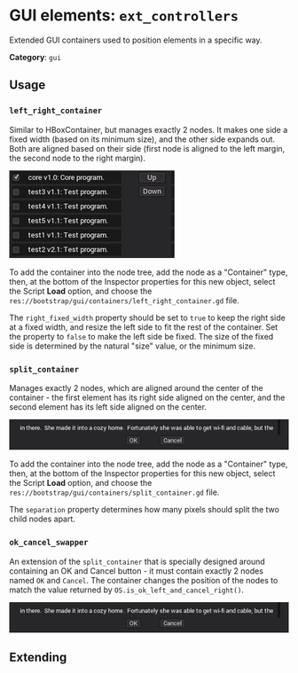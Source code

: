 # GUI elements: `ext_controllers`

Extended GUI containers used to position elements in a specific way.

**Category**: `gui`

## Usage

### `left_right_container`

Similar to HBoxContainer, but manages exactly 2 nodes.  It makes one side
a fixed width (based on its minimum size), and the other side expands out.
Both are aligned based on their side (first node is aligned to the left margin,
the second node to the right margin).

![example](left_right_container.png)

To add the container into the node tree, add the node as a "Container" type,
then, at the bottom of the Inspector properties for this new object, select the
Script **Load** option, and choose
the `res://bootstrap/gui/containers/left_right_container.gd` file.

The `right_fixed_width` property should be set to `true` to keep the right side
at a fixed width, and resize the left side to fit the rest of the container.
Set the property to `false` to make the left side be fixed.  The size of the
fixed side is determined by the natural "size" value, or the minimum size.


### `split_container`

Manages exactly 2 nodes, which are aligned around the center of the container -
the first element has its right side aligned on the center, and the second
element has its left side aligned on the center.

![example](ok_cancel_swapper.png)

To add the container into the node tree, add the node as a "Container" type,
then, at the bottom of the Inspector properties for this new object, select the
Script **Load** option, and choose
the `res://bootstrap/gui/containers/split_container.gd` file.

The `separation` property determines how many pixels should split the two
child nodes apart.


### `ok_cancel_swapper`

An extension of the `split_container` that is specially designed around
containing an OK and Cancel button - it must contain exactly 2 nodes named
`OK` and `Cancel`.  The container changes the position of the nodes to match
the value returned by `OS.is_ok_left_and_cancel_right()`.

![example](ok_cancel_swapper.png)


## Extending

